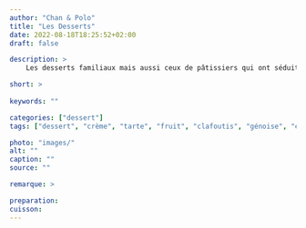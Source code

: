 ```yaml
---
author: "Chan & Polo"
title: "Les Desserts"
date: 2022-08-18T18:25:52+02:00
draft: false

description: >
    Les desserts familiaux mais aussi ceux de pâtissiers qui ont séduits les uns et les autres. Tartes, clafoutis, crèmes, à base de génoises...

short: >
    
keywords: ""

categories: ["dessert"]
tags: ["dessert", "crème", "tarte", "fruit", "clafoutis", "génoise", "entremet", "chocolat", "café", "mousse"]

photo: "images/"
alt: ""
caption: ""
source: ""

remarque: >

preparation: 
cuisson: 
---
```


